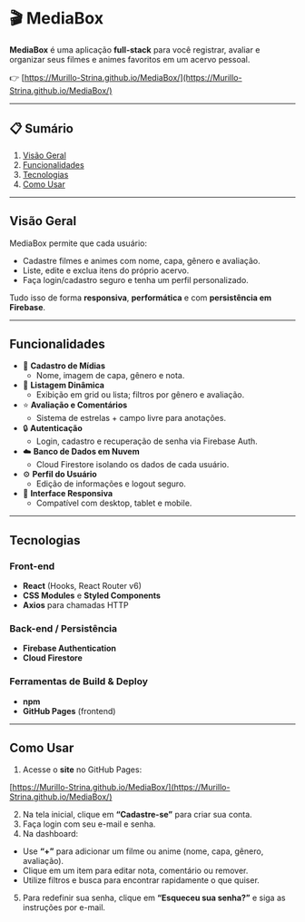 # 🎬 MediaBox

**MediaBox** é uma aplicação **full-stack** para você registrar, avaliar e organizar seus filmes e animes favoritos em um acervo pessoal.

👉 [https://Murillo-Strina.github.io/MediaBox/](https://Murillo-Strina.github.io/MediaBox/)

---

## 📋 Sumário

1. [Visão Geral](#visão-geral)  
2. [Funcionalidades](#funcionalidades)  
3. [Tecnologias](#tecnologias)  
4. [Como Usar](#como-usar)  

---

## Visão Geral

MediaBox permite que cada usuário:
- Cadastre filmes e animes com nome, capa, gênero e avaliação.  
- Liste, edite e exclua itens do próprio acervo.  
- Faça login/cadastro seguro e tenha um perfil personalizado.  

Tudo isso de forma **responsiva**, **performática** e com **persistência em Firebase**.

---

## Funcionalidades

- 🎥 **Cadastro de Mídias**  
  - Nome, imagem de capa, gênero e nota.
- 📜 **Listagem Dinâmica**  
  - Exibição em grid ou lista; filtros por gênero e avaliação.
- ⭐ **Avaliação e Comentários**  
  - Sistema de estrelas + campo livre para anotações.
- 🔒 **Autenticação**  
  - Login, cadastro e recuperação de senha via Firebase Auth.
- ☁️ **Banco de Dados em Nuvem**  
  - Cloud Firestore isolando os dados de cada usuário.
- ⚙️ **Perfil do Usuário**  
  - Edição de informações e logout seguro.
- 📱 **Interface Responsiva**  
  - Compatível com desktop, tablet e mobile.

---

## Tecnologias

### Front-end

- **React** (Hooks, React Router v6)  
- **CSS Modules** e **Styled Components**  
- **Axios** para chamadas HTTP

### Back-end / Persistência

- **Firebase Authentication**  
- **Cloud Firestore**  

### Ferramentas de Build & Deploy

- **npm**  
- **GitHub Pages** (frontend)

---

## Como Usar

1. Acesse o **site** no GitHub Pages:  

[https://Murillo-Strina.github.io/MediaBox/](https://Murillo-Strina.github.io/MediaBox/)

2. Na tela inicial, clique em **“Cadastre-se”** para criar sua conta.  
3. Faça login com seu e-mail e senha.  
4. Na dashboard:
- Use **“+”** para adicionar um filme ou anime (nome, capa, gênero, avaliação).  
- Clique em um item para editar nota, comentário ou remover.  
- Utilize filtros e busca para encontrar rapidamente o que quiser.  
5. Para redefinir sua senha, clique em **“Esqueceu sua senha?”** e siga as instruções por e-mail.  
